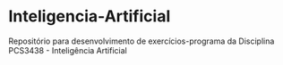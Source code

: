 # Inteligencia-Artificial

Repositório para desenvolvimento de exercícios-programa da Disciplina PCS3438 - Inteligência Artificial
